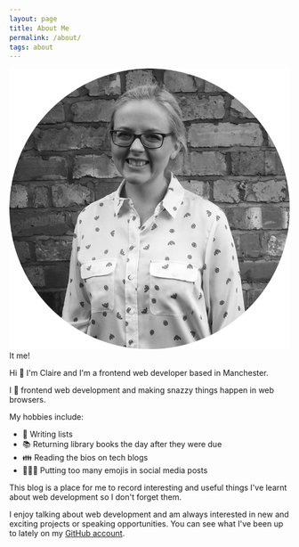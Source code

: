 ```yaml
---
layout: page
title: About Me
permalink: /about/
tags: about
---
```


<div class="profile-image-container">
    <img src="/assets/claire.png" alt="Smirking Claire" />
    <div class="it-me">It me!</div>
</div>

Hi 👋 I'm Claire and I'm a frontend web developer based in Manchester.

I 💚 frontend web development and making snazzy things happen in web browsers.

My hobbies include:

* 📑 Writing lists
* 📚 Returning library books the day after they were due
* 👪 Reading the bios on tech blogs
* 🐞😼💁 Putting too many emojis in social media posts

This blog is a place for me to record interesting and useful things I've learnt about web development so I don't forget them.

I enjoy talking about web development and am always interested in new and exciting projects or speaking opportunities. You can see what I've been up to lately on my [GitHub account](https://github.com/claireparker "GitHub").
